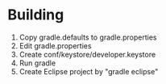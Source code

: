 # Building #

  1. Copy gradle.defaults to gradle.properties
  1. Edit gradle.properties
  1. Create conf/keystore/developer.keystore
  1. Run gradle
  1. Create Eclipse project by "gradle eclipse"